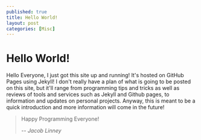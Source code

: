 ```yaml
---
published: true
title: Hello World!
layout: post
categories: [Misc]
---
```

# Hello World!
Hello Everyone, I just got this site up and running! It's hosted on GitHub Pages using Jekyll! I don't really have a plan of what is going to be posted on this site, but it'll range from programming tips and tricks as well as reviews of tools and services such as Jekyll and Github pages, to information and updates on personal projects. Anyway, this is meant to be a quick introduction and more information will come in the future! 

> Happy Programming Everyone!
>
> -- <cite>Jacob Linney</cite>